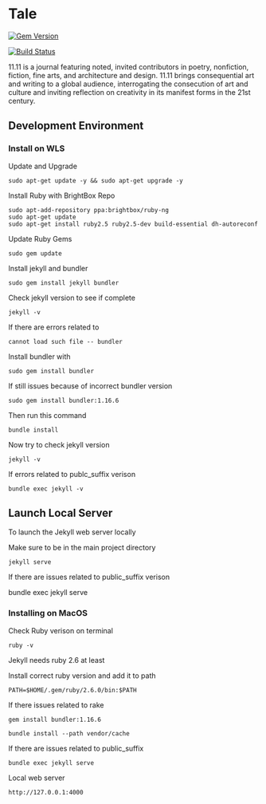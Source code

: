 # Tale

[![Gem Version](https://badge.fury.io/rb/tale.svg)](https://badge.fury.io/rb/tale)

[![Build Status](https://travis-ci.com/gndclouds/11-11.svg?branch=master)](https://travis-ci.com/gndclouds/11-11)

11.11 is a journal featuring noted, invited contributors in poetry, nonfiction, fiction, fine arts, and architecture and design. 11.11 brings consequential art and writing to a global audience, interrogating the consecution of art and culture and inviting reflection on creativity in its manifest forms in the 21st century.

## Development Environment

### Install on WLS

Update and Upgrade

    sudo apt-get update -y && sudo apt-get upgrade -y

Install Ruby with BrightBox Repo

    sudo apt-add-repository ppa:brightbox/ruby-ng
    sudo apt-get update
    sudo apt-get install ruby2.5 ruby2.5-dev build-essential dh-autoreconf

Update Ruby Gems

    sudo gem update

Install jekyll and bundler

    sudo gem install jekyll bundler

Check jekyll version to see if complete

    jekyll -v

If there are errors related to

    cannot load such file -- bundler

Install bundler with

    sudo gem install bundler

If still issues because of incorrect bundler version

    sudo gem install bundler:1.16.6

Then run this command 

    bundle install

Now try to check jekyll version

    jekyll -v

If errors related to publc_suffix verison

    bundle exec jekyll -v

## Launch Local Server

To launch the Jekyll web server locally

Make sure to be in the main project directory

    jekyll serve

If there are issues related to public_suffix verison

bundle exec jekyll serve

### Installing on MacOS

Check Ruby verison on terminal

	ruby -v

Jekyll needs ruby 2.6 at least

Install correct ruby version and add it to path

	PATH=$HOME/.gem/ruby/2.6.0/bin:$PATH

If there issues related to rake

	gem install bundler:1.16.6

	bundle install --path vendor/cache

If there are issues related to public_suffix

	bundle exec jekyll serve

Local web server 

	http://127.0.0.1:4000
